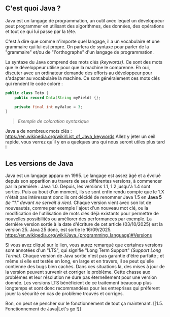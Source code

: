 ## C'est quoi Java ?

Java est un langage de programmation, un outil avec lequel un développeur peut programmer en utilisant des algorithmes, des données, des opérations et tout ce qui lui passe par la tête.

C'est à dire que comme n'importe quel langage, il a un vocabulaire et une grammaire qui lui est propre. On parlera de syntaxe pour parler de la "grammaire" et/ou de "l'orthographe" d'un langage de programmation.

La syntaxe du Java comprend des mots clés *(keywords)*. Ce sont des mots que le développeur utilise pour que la machine le comprenne. Eh oui, discuter avec un ordinateur demande des efforts au développeur pour s'adapter au vocabulaire la machine.
Ce sont généralement ces mots clés qui rendent le code coloré :

```java title:Toto.java
public class Toto {
	public record Data(String myField) {};

	private final int myValue = 3;
}
```
> *Exemple de coloration syntaxique*

Java a de nombreux mots clés : https://en.wikipedia.org/wiki/List_of_Java_keywords
Allez y jeter un oeil rapide, vous verrez qu'il y en a quelques uns qui nous seront utiles plus tard !

## Les versions de Java

Java est un langage apparu en 1995. Le langage est assez âgé et a évolué depuis son apparition au travers de ses différentes versions, à commencer par la première : Java 1.0.
Depuis, les versions 1.1, 1.2 jusqu'à 1.4 sont sorties. Puis au bout d'un moment, ils se sont enfin rendu compte que le 1.X n'était pas intéressant donc ils ont décidé de renommer Java 1.5 en **Java 5** *(le "1." devant ne servait à rien)*. 
Chaque version vient avec son lot de nouveautés, comme par exemple l'ajout d'un nouveau mot clé, ou la modification de l'utilisation de mots clés déjà existants pour permettre de nouvelles possibilités ou améliorer des performances par exemple. 
La dernière version sortie à la date d'écriture de cet article (03/10/2025) est la version 25. Java 25 donc, est sortie le 16/09/2025. 
https://en.wikipedia.org/wiki/Java_(programming_language)#Versions

Si vous avez cliqué sur le lien, vous aurez remarqué que certaines versions sont annotées d'un "LTS", qui signifie "Long Term Support" *(Support Long Terme)*. Chaque version de Java sortie n'est pas garantie d'être parfaite ; et même si elle est testée en long, en large et en travers, il se peut qu'elle contienne des bugs bien cachés. Dans ces situations là, des mises à jour de la version peuvent survenir et corriger le problème. Cette chasse aux problèmes et leur résolution ne dure pas éternellement pour une version donnée. Les versions LTS bénéficient de ce traitement beaucoup plus longtemps et sont donc recommandées pour les entreprises qui préfèrent jouer la sécurité en cas de problème trouvés et corrigés.

Bon, on peut se pencher sur le fonctionnement de tout ça maintenant. 
[[1.5. Fonctionnement de Java|Let's go !]]

